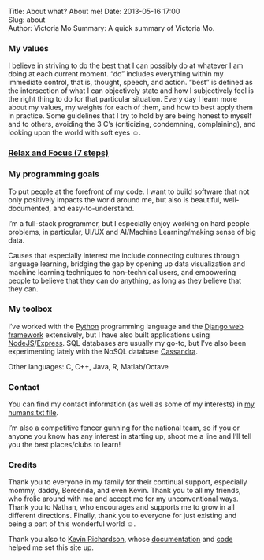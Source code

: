 Title: About what? About me!
Date: 2013-05-16 17:00  
Slug: about  
Author: Victoria Mo 
Summary:  A quick summary of Victoria Mo.  

### My values

I believe in striving to do the best that I can possibly do at whatever I am doing at each current moment. “do” includes everything within my immediate control, that is, thought, speech, and action. “best” is defined as the intersection of what I can objectively state and how I subjectively feel is the right thing to do for that particular situation. Every day I learn more about my values, my weights for each of them, and how to best apply them in practice. Some guidelines that I try to hold by are being honest to myself and to others, avoiding the 3 C’s (criticizing, condemning, complaining), and looking upon the world with soft eyes ☺.

### [Relax and Focus (7 steps)](/)

### My programming goals

To put people at the forefront of my code. I want to build software that not only positively impacts the world around me, but also is beautiful, well-documented, and easy-to-understand.

I’m a full-stack programmer, but I especially enjoy working on hard people problems, in particular, UI/UX and AI/Machine Learning/making sense of big data.

Causes that especially interest me include connecting cultures through language learning, bridging the gap by opening up data visualization and machine learning techniques to non-technical users, and empowering people to believe that they can do anything, as long as they believe that they can.

### My toolbox

I’ve worked with the [Python](http://www.python.org/) programming language and the [Django web framework](http://djangoproject.com) extensively, but I have also built applications using [NodeJS](http://nodejs.org)/[Express](http://expressjs.com). SQL databases are usually my go-to, but I’ve also been experimenting lately with the NoSQL database [Cassandra]( http://www.datastax.com/what-we-offer/products-services/datastax-enterprise/apache-cassandra).

Other languages: C, C++, Java, R, Matlab/Octave

### Contact

You can find my contact information (as well as some of my interests) in [my humans.txt file](/humans.txt).

I’m also a competitive fencer gunning for the national team, so if you or anyone you know has any interest in starting up, shoot me a line and I’ll tell you the best places/clubs to learn!

### Credits

Thank you to everyone in my family for their continual support, especially mommy, daddy, Bereenda, and even Kevin. Thank you to all my friends, who frolic around with me and accept me for my unconventional ways. Thank you to Nathan, who encourages and supports me to grow in all different directions. Finally, thank you to everyone for just existing and being a part of this wonderful world ☺.

Thank you also to [Kevin Richardson](http://magically.us/), whose [documentation](http://magically.us/2013-02-03/creating-a-pelican-powered-site-on-github-pages.html) and [code](https://github.com/kfr2/kfr2.github.com) helped me set this site up.